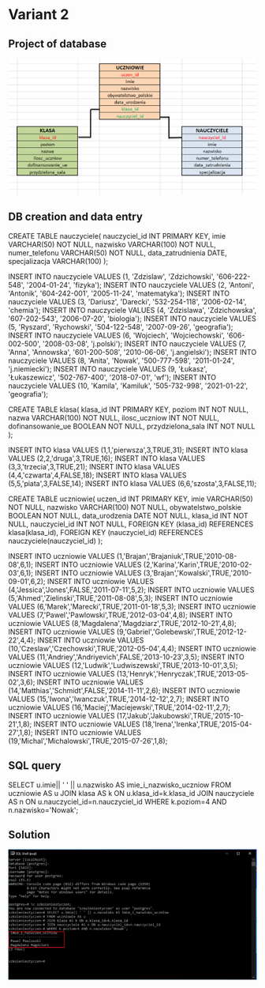 # **Variant 2**




## Project of database

![Variant 2](https://github.com/pawelhachula/PostgreSQL/blob/main/Exercise%204/Variant%202/Relacje_zad_2.png)


## DB creation and data entry

CREATE TABLE nauczyciele(
nauczyciel_id INT PRIMARY KEY,
imie VARCHAR(50) NOT NULL,
nazwisko VARCHAR(100) NOT NULL,
numer_telefonu VARCHAR(50) NOT NULL,
data_zatrudnienia DATE,
specjalizacja VARCHAR(100)
);

INSERT INTO nauczyciele VALUES (1, 'Zdzislaw', 'Zdzichowski', '606-222-548', '2004-01-24', 'fizyka');
INSERT INTO nauczyciele VALUES (2, 'Antoni', 'Antonik', '604-242-001', '2005-11-24', 'matematyka');
INSERT INTO nauczyciele VALUES (3, 'Dariusz', 'Darecki', '532-254-118', '2006-02-14', 'chemia');
INSERT INTO nauczyciele VALUES (4, 'Zdzislawa', 'Zdzichowska', '607-202-543', '2006-07-20', 'biologia');
INSERT INTO nauczyciele VALUES (5, 'Ryszard', 'Rychowski', '504-122-548', '2007-09-26', 'geografia');
INSERT INTO nauczyciele VALUES (6, 'Wojciech', 'Wojciechowski', '606-002-500', '2008-03-08', 'j.polski');
INSERT INTO nauczyciele VALUES (7, 'Anna', 'Annowska', '601-200-508', '2010-06-06', 'j.angielski');
INSERT INTO nauczyciele VALUES (8, 'Anita', 'Nowak', '500-777-598', '2011-01-24', 'j.niemiecki');
INSERT INTO nauczyciele VALUES (9, 'Łukasz', 'Łukaszewicz', '502-767-400', '2018-07-01', 'wf');
INSERT INTO nauczyciele VALUES (10, 'Kamila', 'Kamiluk', '505-732-998', '2021-01-22', 'geografia');



CREATE TABLE klasa(
klasa_id INT PRIMARY KEY,
poziom INT NOT NULL,
nazwa VARCHAR(100) NOT NULL,
ilosc_uczniow INT NOT NULL,
dofinansowanie_ue BOOLEAN NOT NULL,
przydzielona_sala INT NOT NULL
);

INSERT INTO klasa VALUES (1,1,'pierwsza',3,TRUE,31);
INSERT INTO klasa VALUES (2,2,'druga',3,TRUE,16);
INSERT INTO klasa VALUES (3,3,'trzecia',3,TRUE,21);
INSERT INTO klasa VALUES (4,4,'czwarta',4,FALSE,18);
INSERT INTO klasa VALUES (5,5,'piata',3,FALSE,14);
INSERT INTO klasa VALUES (6,6,'szosta',3,FALSE,11);

CREATE TABLE uczniowie(
uczen_id INT PRIMARY KEY,
imie VARCHAR(50) NOT NULL,
nazwisko VARCHAR(100) NOT NULL,
obywatelstwo_polskie BOOLEAN NOT NULL,
data_urodzenia DATE NOT NULL,
klasa_id INT NOT NULL,
nauczyciel_id INT NOT NULL,
FOREIGN KEY (klasa_id) REFERENCES klasa(klasa_id),
FOREIGN KEY (nauczyciel_id) REFERENCES nauczyciele(nauczyciel_id)
);

INSERT INTO uczniowie VALUES (1,'Brajan','Brajaniuk',TRUE,'2010-08-08',6,1);
INSERT INTO uczniowie VALUES (2,'Karina','Karin',TRUE,'2010-02-03',6,1);
INSERT INTO uczniowie VALUES (3,'Brajan','Kowalski',TRUE,'2010-09-01',6,2);
INSERT INTO uczniowie VALUES (4,'Jessica','Jones',FALSE,'2011-07-11',5,2);
INSERT INTO uczniowie VALUES (5,'Ahmed','Zielinski',TRUE,'2011-08-08',5,3);
INSERT INTO uczniowie VALUES (6,'Marek','Marecki',TRUE,'2011-01-18',5,3);
INSERT INTO uczniowie VALUES (7,'Pawel','Pawlowski',TRUE,'2012-03-04',4,8);
INSERT INTO uczniowie VALUES (8,'Magdalena','Magdziarz',TRUE,'2012-10-21',4,8);
INSERT INTO uczniowie VALUES (9,'Gabriel','Golebewski',TRUE,'2012-12-22',4,4);
INSERT INTO uczniowie VALUES (10,'Czeslaw','Czechowski',TRUE,'2012-05-04',4,4);
INSERT INTO uczniowie VALUES (11,'Andriey','Andriyevich',FALSE,'2013-10-23',3,5);
INSERT INTO uczniowie VALUES (12,'Ludwik','Ludwiszewski',TRUE,'2013-10-01',3,5);
INSERT INTO uczniowie VALUES (13,'Henryk','Henryczak',TRUE,'2013-05-02',3,6);
INSERT INTO uczniowie VALUES (14,'Matthias','Schmidt',FALSE,'2014-11-11',2,6);
INSERT INTO uczniowie VALUES (15,'Iwona','Iwanczuk',TRUE,'2014-12-12',2,7);
INSERT INTO uczniowie VALUES (16,'Maciej','Maciejewski',TRUE,'2014-02-11',2,7);
INSERT INTO uczniowie VALUES (17,'Jakub','Jakubowski',TRUE,'2015-10-21',1,8);
INSERT INTO uczniowie VALUES (18,'Irena','Irenka',TRUE,'2015-04-27',1,8);
INSERT INTO uczniowie VALUES (19,'Michal','Michalowski',TRUE,'2015-07-26',1,8);
 

## SQL query

SELECT u.imie|| ' ' || u.nazwisko AS imie_i_nazwisko_uczniow 
FROM uczniowie AS u 
JOIN klasa AS k ON u.klasa_id=k.klasa_id 
JOIN nauczyciele AS n ON u.nauczyciel_id=n.nauczyciel_id 
WHERE k.poziom=4 AND n.nazwisko='Nowak';


## Solution

![Solution](https://github.com/pawelhachula/PostgreSQL/blob/main/Exercise%204/Variant%202/Rozwiazanie_2.png)
